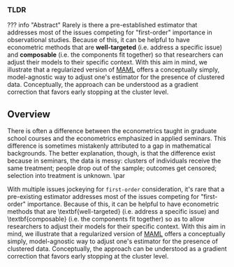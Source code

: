 ### **TLDR**

??? info "Abstract"
    Rarely is there a pre-established estimator that addresses most of the issues competing for "first-order" importance in observational studies. Because of this, it can be helpful to have econometric methods that are **well-targeted** (i.e. address a specific issue) and **composable** (i.e. the components fit together) so that researchers can adjust their models to their specific context. With this aim in mind, we illustrate that a  regularized version of [MAML](https://arxiv.org/abs/1703.03400) offers a conceptually simply, model-agnostic way to adjust one's estimator for the presence of clustered data. Conceptually, the approach can be understood as a gradient correction that favors early stopping at the cluster level.

## **Overview**

There is often a difference between the econometrics taught in graduate school courses and the econometrics emphasized in applied seminars. This difference is sometimes mistakenly attributed to a gap in mathematical backgrounds. The better explanation, though, is that the difference exist because in seminars, the data is messy: clusters of individuals receive the same treatment; people drop out of the sample; outcomes get censored; selection into treatment is unknown. \par 

With multiple issues jockeying for ``first-order`` consideration, it's rare that a pre-existing estimator addresses most of the issues competing for "first-order" importance. Because of this, it can be helpful to have econometric methods that are \textbf{well-targeted} (i.e. address a specific issue) and \textbf{composable} (i.e. the components fit together) so as to allow researchers to adjust their models for their specific context. With this aim in mind, we illustrate that a  regularized version of [MAML](https://arxiv.org/abs/1703.03400) offers a conceptually simply, model-agnostic way to adjust one's estimator for the presence of clustered data. Conceptually, the approach can be understood as a gradient correction that favors early stopping at the cluster level.